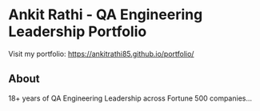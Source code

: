 # Ankit Rathi - QA Engineering Leadership Portfolio

Visit my portfolio: https://ankitrathi85.github.io/portfolio/

## About
18+ years of QA Engineering Leadership across Fortune 500 companies...
